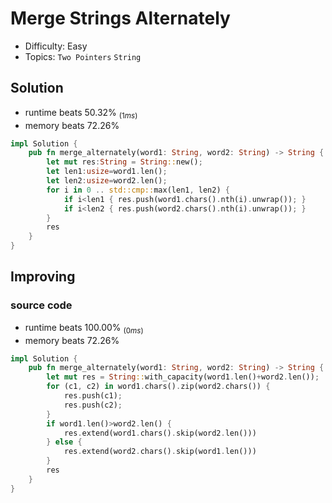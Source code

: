 # Merge Strings Alternately
- Difficulty: Easy
- Topics: `Two Pointers` `String`

## Solution
- runtime beats 50.32% $_{(1ms)}$
- memory beats 72.26%
``` rust
impl Solution {
    pub fn merge_alternately(word1: String, word2: String) -> String {
        let mut res:String = String::new();
        let len1:usize=word1.len();
        let len2:usize=word2.len();
        for i in 0 .. std::cmp::max(len1, len2) {
            if i<len1 { res.push(word1.chars().nth(i).unwrap()); }
            if i<len2 { res.push(word2.chars().nth(i).unwrap()); }
        }
        res
    }
}
```

## Improving
### source code
- runtime beats 100.00% $_{(0ms)}$
- memory beats 72.26%
``` rust
impl Solution {
    pub fn merge_alternately(word1: String, word2: String) -> String {
        let mut res = String::with_capacity(word1.len()+word2.len());
        for (c1, c2) in word1.chars().zip(word2.chars()) {
            res.push(c1);
            res.push(c2);
        }
        if word1.len()>word2.len() {
            res.extend(word1.chars().skip(word2.len()))
        } else {
            res.extend(word2.chars().skip(word1.len()))
        }
        res
    }
}
```